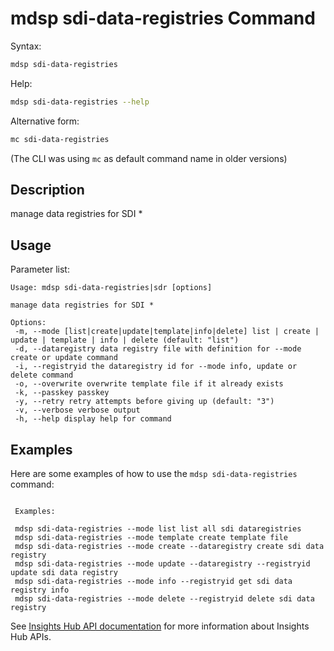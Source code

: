 # mdsp sdi-data-registries Command

Syntax:

```bash
mdsp sdi-data-registries
```

Help:

```bash
mdsp sdi-data-registries --help
```

Alternative form:

```bash
mc sdi-data-registries
```

(The CLI was using `mc` as default command name in older versions)

## Description

manage data registries for SDI *

## Usage

Parameter list:

```text
Usage: mdsp sdi-data-registries|sdr [options]

manage data registries for SDI *

Options:
 -m, --mode [list|create|update|template|info|delete] list | create | update | template | info | delete (default: "list")
 -d, --dataregistry data registry file with definition for --mode create or update command
 -i, --registryid the dataregistry id for --mode info, update or delete command
 -o, --overwrite overwrite template file if it already exists
 -k, --passkey passkey
 -y, --retry retry attempts before giving up (default: "3")
 -v, --verbose verbose output
 -h, --help display help for command

```

## Examples

Here are some examples of how to use the `mdsp sdi-data-registries` command:

```text

 Examples:

 mdsp sdi-data-registries --mode list list all sdi dataregistries
 mdsp sdi-data-registries --mode template create template file
 mdsp sdi-data-registries --mode create --dataregistry create sdi data registry
 mdsp sdi-data-registries --mode update --dataregistry --registryid update sdi data registry
 mdsp sdi-data-registries --mode info --registryid get sdi data registry info
 mdsp sdi-data-registries --mode delete --registryid delete sdi data registry

```

See [Insights Hub API documentation](https://documentation.mindsphere.io/MindSphere/apis/index.html) for more information about Insights Hub APIs.
